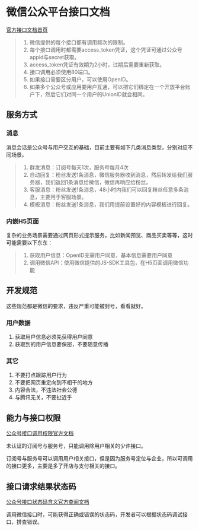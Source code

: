 # 微信公众平台接口文档

[官方接口文档首页](https://mp.weixin.qq.com/wiki)

> 1. 微信提供的每个接口都有调用频次的限制。
> 2. 每个接口调用时都需要access_token凭证，这个凭证可通过公众号appid与secret获取。
> 3. access_token凭证有效期为2小时，过期后需要重新获取。
> 4. 接口调用必须使用80端口。
> 5. 如果接口需要区分用户，可以使用OpenID。
> 6. 如果多个公众号或应用要用户互通，可以把它们绑定在一个开放平台账户下，然后它们对同一个用户的UnionID就会相同。

## 服务方式
 
### 消息

消息会话是公众号与用户交互的基础，目前主要有如下几类消息类型，分别对应不同场景。

> 1. 群发消息：订阅号每天1次，服务号每月4次
> 2. 自动回复：粉丝发送1条消息，微信服务器收到消息，然后转发给我们服务器，我们返回1条消息给微信，微信再响应给粉丝。
> 3. 客服消息：粉丝发送1条消息，48小时内我们可以回复粉丝任意多条消息，主要用于客服场景。
> 4. 模板消息：粉丝发送1条消息，我们用提前设置好的内容模板进行回复。

### 内嵌H5页面

复杂的业务场景需要通过网页形式提示服务，比如新闻预览、商品买卖等等，这时可能需要以下东东：

> 1. 获取用户信息：OpenID无需用户同意，基本信息需要用户同意
> 2. 调用微信API：使用微信提供的JS-SDK工具包，在H5页面调用微信功能

## 开发规范

这些规范都是微信的要求，违反严重可能被封号，看看就好。

### 用户数据

1. 获取用户信息必须先获得用户同意
2. 获取到的用户信息要保密，不要随意传播

### 其它

1. 不要打点跟踪用户行为
2. 不要把网页重定向到不相干的地方
3. 内容合法，不违法社会公德
4. 与腾讯无关，不要扯近乎

## 能力与接口权限

[公众号接口调用权限官方文档](https://mp.weixin.qq.com/wiki?t=resource/res_main&id=mp1433401084)

未认证的订阅号与服务号，只能调用除用户相关的少许接口。

订阅号与服务号可以调用用户相关接口，但是因为服务号定位与企业，所以可调用的接口更多，主要是多了开店与支付相关的接口。

## 接口请求结果状态码

[公众号接口状态码含义官方查阅文档](https://mp.weixin.qq.com/wiki?t=resource/res_main&id=mp1433747234)

调用微信接口时，可能获得正确或错误的状态码，开发者可以根据状态码调试接口，排查错误。
